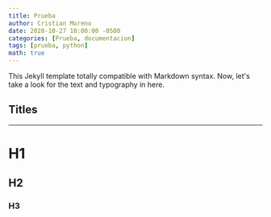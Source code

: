 ```yaml
---
title: Prueba
author: Cristian Moreno
date: 2020-10-27 10:00:00 -0500
categories: [Prueba, documentacion]
tags: [prueba, python]
math: true
---
```


This Jekyll template totally compatible with Markdown syntax. Now, let's take a look for the text and typography in here.

## Titles

***
# H1

<h2 data-toc-skip>H2</h2>

<h3 data-toc-skip>H3</h3>


